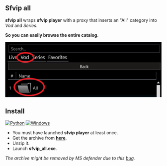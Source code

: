 ## Sfvip all
**sfvip all** wraps **sfvip player** with a proxy that inserts an "All" category into _Vod_ and _Series_.

**So you can easily browse the entire catalog**.

![All](all.PNG)
## Install
[![Python](https://img.shields.io/badge/Python-3.11-fbdf79)](https://www.python.org/downloads/release/python-3113/)
[![Windows](https://img.shields.io/badge/Windows-64bits-white)](https://www.microsoft.com/windows/)
- You must have launched **sfvip player** at least once.
- Get the archive from [**here**](https://github.com/sebdelsol/sfvip-all/raw/master/sfvip_all.zip).
- Unzip it.
- Launch **sfvip_all.exe**.

_The archive might be removed by MS defender due to this [bug](https://github.com/pyinstaller/pyinstaller/issues/5854)._
